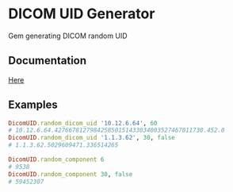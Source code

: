 # DICOM UID Generator

Gem generating DICOM random UID


## Documentation

[Here](https://poulpy.github.io/DICOM-UID/docs/)


## Examples

```ruby
DicomUID.random_dicom_uid '10.12.6.64', 60
# 10.12.6.64.427667812798425850151433034003527467011730.452.0
DicomUID.random_dicom_uid '1.1.3.62', 30, false
# 1.1.3.62.5029609471.336514265

DicomUID.random_component 6
# 9538
DicomUID.random_component 30, false
# 59452307
```

